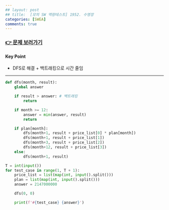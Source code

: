 ```yaml
---
## layout: post
## title:  [모의 SW 역량테스트] 1952. 수영장
categories: [SWEA]
comments: true
---
```


### [👉 문제 보러가기](https://swexpertacademy.com/main/code/problem/problemDetail.do?contestProbId=AV5PpFQaAQMDFAUq)  


#### Key Point
- DFS로 해결 + 백트래킹으로 시간 줄임


---

```python
def dfs(month, result):
    global answer

    if result > answer: # 백트래킹
        return

    if month >= 12:
        answer = min(answer, result)
        return

    if plan[month]:
        dfs(month+1, result + price_list[0] * plan[month])
        dfs(month+1, result + price_list[1])
        dfs(month+3, result + price_list[2])
        dfs(month+12, result + price_list[3])
    else:
        dfs(month+1, result)

T = int(input())
for test_case in range(1, T + 1):
    price_list = list(map(int, input().split()))
    plan = list(map(int, input().split()))
    answer = 2147000000

    dfs(0, 0)

    print(f'#{test_case} {answer}')
```